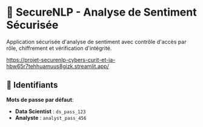 # 🔐 SecureNLP - Analyse de Sentiment Sécurisée

Application sécurisée d'analyse de sentiment avec contrôle d'accès par rôle, chiffrement et vérification d'intégrité.

https://projet-securenlp-cybers-curit-et-ia-hbw65r7tehhuamuus8gizk.streamlit.app/

## 🔑 Identifiants
**Mots de passe par défaut**:
- **Data Scientist** : `ds_pass_123`
- **Analyste** : `analyst_pass_456`
